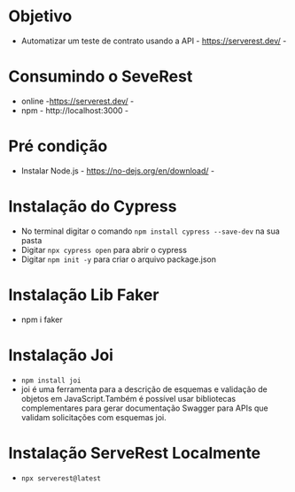 # Objetivo

- Automatizar um teste de contrato usando a API - https://serverest.dev/ -

# Consumindo o SeveRest

- online -https://serverest.dev/ -  
- npm - http://localhost:3000 - 
# Pré condição

- Instalar Node.js - https://no-dejs.org/en/download/ -

# Instalação do Cypress

- No terminal digitar o comando  `npm install cypress --save-dev` na sua pasta
- Digitar `npx cypress open` para abrir o cypress
- Digitar  `npm init -y` para criar o arquivo package.json

# Instalação Lib Faker

- npm i faker

# Instalação Joi

- `npm install joi`
- joi é uma ferramenta para a descrição de esquemas e validação de objetos em JavaScript.Também é possível usar bibliotecas complementares para gerar documentação Swagger para APIs que validam solicitações com esquemas joi.

# Instalação ServeRest Localmente

- `npx serverest@latest`